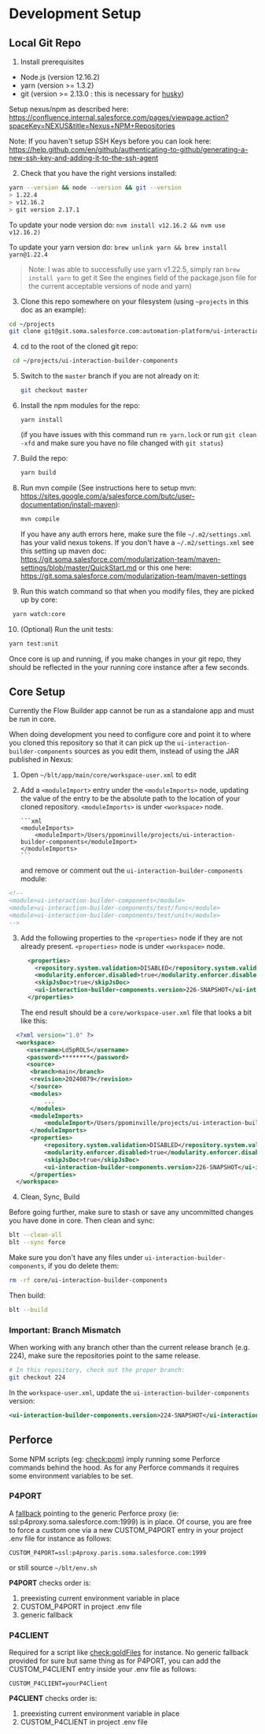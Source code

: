 # Development Setup

## Local Git Repo

1. Install prerequisites

- Node.js (version 12.16.2)
- yarn (version >= 1.3.2)
- git (version >= 2.13.0 : this is necessary for [husky](https://github.com/typicode/husky/tree/master))

Setup nexus/npm as described here: https://confluence.internal.salesforce.com/pages/viewpage.action?spaceKey=NEXUS&title=Nexus+NPM+Repositories

Note: If you haven't setup SSH Keys before you can look here: https://help.github.com/en/github/authenticating-to-github/generating-a-new-ssh-key-and-adding-it-to-the-ssh-agent

2. Check that you have the right versions installed:

```sh
yarn --version && node --version && git --version
> 1.22.4
> v12.16.2
> git version 2.17.1
```

To update your node version do: `nvm install v12.16.2 && nvm use v12.16.2)`

To update your yarn version do: `brew unlink yarn && brew install yarn@1.22.4`

> Note: I was able to successfully use yarn v1.22.5, simply ran `brew install yarn` to get it
> See the engines field of the package.json file for the current acceptable versions of node and yarn)

3. Clone this repo somewhere on your filesystem (using `~projects` in this doc as an example):

```sh
cd ~/projects
git clone git@git.soma.salesforce.com:automation-platform/ui-interaction-builder-components.git
```

4. cd to the root of the cloned git repo:

```sh
 cd ~/projects/ui-interaction-builder-components
```

5.  Switch to the `master` branch if you are not already on it:

    ```sh
    git checkout master
    ```

6.  Install the npm modules for the repo:

    `yarn install`

    (if you have issues with this command run `rm yarn.lock` or run `git clean -xfd` and make sure you have no file changed with `git status`)

7.  Build the repo:

    ```sh
    yarn build
    ```

8.  Run mvn compile (See instructions here to setup mvn: https://sites.google.com/a/salesforce.com/butc/user-documentation/install-maven):

    ```sh
    mvn compile
    ```

    If you have any auth errors here, make sure the file `~/.m2/settings.xml` has your valid nexus tokens.
    If you don't have a `~/.m2/settings.xml` see this setting up maven doc: https://git.soma.salesforce.com/modularization-team/maven-settings/blob/master/QuickStart.md or this one here: https://git.soma.salesforce.com/modularization-team/maven-settings

9.  Run this watch command so that when you modify files, they are picked up by core:

```sh
 yarn watch:core
```

10. (Optional) Run the unit tests:

```sh
yarn test:unit
```

Once core is up and running, if you make changes in your git repo, they should be reflected in the your running core instance after a few seconds.

## Core Setup

Currently the Flow Builder app cannot be run as a standalone app and must be run in core.

When doing development you need to configure core and point it to where you cloned this repository so that it can pick up the `ui-interaction-builder-components` sources as you edit them, instead of using the JAR published in Nexus:

1.  Open `~/blt/app/main/core/workspace-user.xml` to edit

2.  Add a `<moduleImport>` entry under the `<moduleImports>` node, updating the value of the entry to be the absolute path to the location of your cloned repository. `<moduleImports>` is under `<workspace>` node.

        ```xml
        <moduleImports>
            <moduleImport>/Users/ppominville/projects/ui-interaction-builder-components</moduleImport>
        </moduleImports>
        ```

    and remove or comment out the `ui-interaction-builder-components` module:

```xml
<!--
<module>ui-interaction-builder-components</module>
<module>ui-interaction-builder-components/test/func</module>
<module>ui-interaction-builder-components/test/unit</module>
-->
```

3.  Add the following properties to the `<properties>` node if they are not already present.
    `<properties>` node is under `<workspace>` node.

    ```xml
      <properties>
        <repository.system.validation>DISABLED</repository.system.validation>
        <modularity.enforcer.disabled>true</modularity.enforcer.disabled>
        <skipJsDoc>true</skipJsDoc>
        <ui-interaction-builder-components.version>226-SNAPSHOT</ui-interaction-builder-components.version>
      </properties>
    ```

    The end result should be a `core/workspace-user.xml` file that looks a bit like this:

```xml
  <?xml version="1.0" ?>
  <workspace>
     <username>Ld5pROLS</username>
     <password>********</password>
     <source>
      <branch>main</branch>
      <revision>20240879</revision>
      </source>
      <modules>
          ...
      </modules>
      <moduleImports>
          <moduleImport>/Users/ppominville/projects/ui-interaction-builder-components</moduleImport>
      </moduleImports>
      <properties>
          <repository.system.validation>DISABLED</repository.system.validation>
          <modularity.enforcer.disabled>true</modularity.enforcer.disabled>
          <skipJsDoc>true</skipJsDoc>
          <ui-interaction-builder-components.version>226-SNAPSHOT</ui-interaction-builder-components.version>
      </properties>
  </workspace>
```

4.  Clean, Sync, Build

Before going further, make sure to stash or save any uncommitted changes you have done in core. Then clean and sync:

```sh
blt --clean-all
blt --sync force
```

Make sure you don't have any files under `ui-interaction-builder-components`, if you do delete them:

```sh
rm -rf core/ui-interaction-builder-components
```

Then build:

```sh
blt --build
```

### **Important**: Branch Mismatch

When working with any branch other than the current release branch (e.g. 224), make sure the repositories point to the same release.

```sh
# In this repository, check out the proper branch:
git checkout 224
```

In the `workspace-user.xml`, update the `ui-interaction-builder-components` version:

```xml
<ui-interaction-builder-components.version>224-SNAPSHOT</ui-interaction-builder-components.version>
```

## Perforce

Some NPM scripts (eg: [check:pom](https://git.soma.salesforce.com/automation-platform/ui-interaction-builder-components/blob/master/package.json#L17 'check:pom NPM script')) imply running some Perforce commands behind the hood.
As for any Perforce commands it requires some environment variables to be set.

### P4PORT

A [fallback](https://git.soma.salesforce.com/automation-platform/ui-interaction-builder-components/blob/master/scripts/pom.js#L8) pointing to the generic Perforce proxy (ie: ssl:p4proxy.soma.salesforce.com:1999) is in place.
Of course, you are free to force a custom one via a new CUSTOM_P4PORT entry in your project .env file for instance as follows:

`CUSTOM_P4PORT=ssl:p4proxy.paris.soma.salesforce.com:1999`

or still source `~/blt/env.sh`

**P4PORT** checks order is:

1. preexisting current environment variable in place
2. CUSTOM_P4PORT in project .env file
3. generic fallback

### P4CLIENT

Required for a script like [check:goldFiles](https://git.soma.salesforce.com/automation-platform/ui-interaction-builder-components/blob/master/package.json#L16 'check:goldFiles NPM script') for instance.
No generic fallback provided for sure but same thing as for P4PORT, you can add the CUSTOM_P4CLIENT entry inside your .env file as follows:

`CUSTOM_P4CLIENT=yourP4Client`

**P4CLIENT** checks order is:

1. preexisting current environment variable in place
2. CUSTOM_P4CLIENT in project .env file

